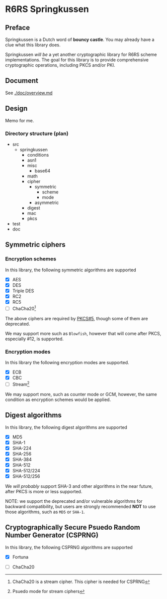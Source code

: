 R6RS Springkussen
=================

Preface
-------

Springkussen is a Dutch word of __bouncy castle__. You may already have a
clue what this library does.

Springkussen _will be_ a yet another cryptographic library for R6RS scheme
implementations. The goal for this library is to provide comprehensive 
cryptographic operations, including PKCS and/or PKI.

Document
--------

See [./doc/overview.md](./doc/overview.md)

Design
------

Memo for me.

### Directory structure (plan)

- src
  - springkussen
    - conditions
	- asn1
	- misc
	  - base64
	- math
    - cipher
	  - symmetric
	    - scheme
	    - mode
	  - asymmetric
	- digest
	- mac
	- pkcs
- test
- doc


Symmetric ciphers
-----------------

### Encryption schemes

In this library, the following symmetric algorithms are supported

- [x] AES
- [x] DES
- [x] Triple DES
- [x] RC2
- [x] RC5
- [ ] ChaCha20[^1]

The above ciphers are required by
[PKCS#5](https://datatracker.ietf.org/doc/html/rfc8018), though
some of them are deprecated.

We may support more such as `Blowfish`, however that will come
after PKCS, especially #12, is supported.

[^1]: ChaCha20 is a stream cipher. This cipher is needed for CSPRNG

### Encryption modes

In this library the following encryption modes are supported.

- [x] ECB
- [x] CBC
- [ ] Stream[^2]

We may support more, such as counter mode or GCM, however,
the same condition as encryption schemes  would be applied.

[^2]: Psuedo mode for stream ciphers


Digest algorithms
-----------------

In this library, the following digest algorithms are supported

- [x] MD5
- [x] SHA-1
- [x] SHA-224
- [x] SHA-256
- [x] SHA-384
- [x] SHA-512
- [x] SHA-512/224
- [x] SHA-512/256

We *will probably* support SHA-3 and other algorithms in the near
future, after PKCS is more or less supported.

NOTE: we support the deprecated and/or vulnerable algorithms for
backward compatibility, but users are strongly recommended **NOT**
to use those algorithms, such as `MD5` or `SHA-1`.


Cryptographically Secure Psuedo Random Number Generator (CSPRNG)
----------------------------------------------------------------

In this library, the following CSPRNG algorithms are supported

- [x] Fortuna
- [ ] ChaCha20

